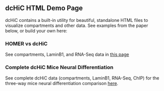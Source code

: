 ## dcHiC HTML Demo Page

dcHiC contains a built-in utility for beautiful, standalone HTML files to visualize compartments and other data. See examples from the paper below, or build your own here: 

### HOMER vs dcHiC

See compartments, LaminB1, and RNA-Seq data in [this page](https://jeffreyywangg.github.io/minesweeperGame/files/dchic_homer.html)

### Complete dcHiC Mice Neural Differentiation 

See complete dcHiC data (compartments, LaminB1, RNA-Seq, ChIP) for the three-way mice neural differentiation comparison [here](https://jeffreyywangg.github.io/minesweeperGame/igv.html). 

